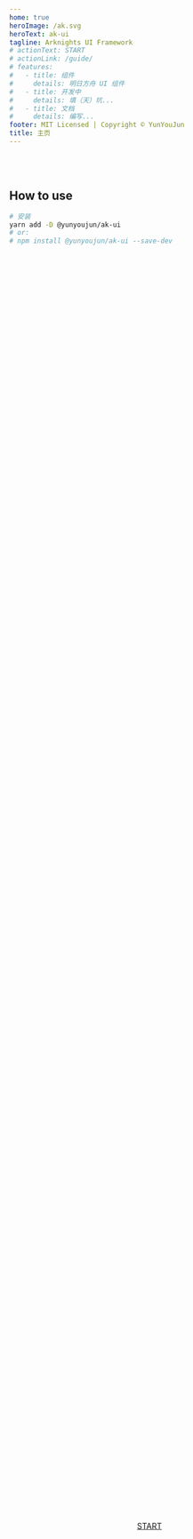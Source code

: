 ```yaml
---
home: true
heroImage: /ak.svg
heroText: ak-ui
tagline: Arknights UI Framework
# actionText: START
# actionLink: /guide/
# features:
#   - title: 组件
#     details: 明日方舟 UI 组件
#   - title: 开发中
#     details: 填（天）坑...
#   - title: 文档
#     details: 编写...
footer: MIT Licensed | Copyright © YunYouJun
title: 主页
---
```


<br>
<br>

## How to use

```bash
# 安装
yarn add -D @yunyoujun/ak-ui
# or:
# npm install @yunyoujun/ak-ui --save-dev
```

<div>
  <a href="/guide/" style="margin: 0;position: absolute; top: 70%; left: 50%; transform: translate(-50%, -50%);">
    <div class="ak-button--start">
      <div class="icon triangle-right"></div>
      <div class="label">START</div>
    </div>
  </a>
</div>
